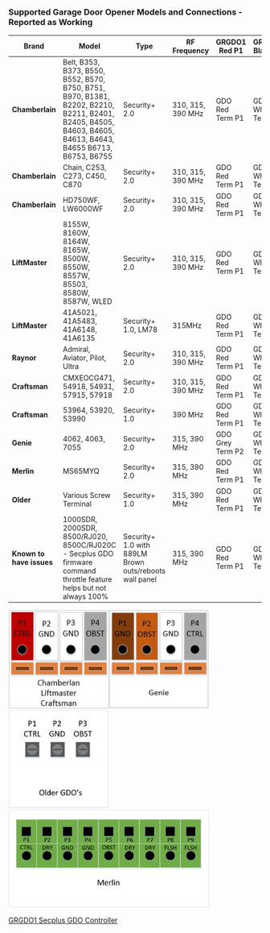 ### Supported Garage Door Opener Models and Connections - Reported as Working

| Brand       | Model                 | Type            | RF Frequency         | GRGDO1 Red P1 | GRGDO1 Black P2 | GRGDO1 Grey P4 |
|-------------|-----------------------|-----------------|----------------------|---------------|---------------|---------------|
| **Chamberlain** | Belt, B353, B373, B550, B552, B570, B750, B751, B970, B1381, B2202, B2210, B2211, B2401, B2405, B4505, B4603, B4605, B4613, B4643, B4655 B6713, B6753, B6755| Security+ 2.0   | 310, 315, 390 MHz    | GDO Red Term P1 | GDO White Term P2 | GDO Grey Term P4 |
| **Chamberlain** |Chain, C253, C273, C450, C870 | Security+ 2.0   | 310, 315, 390 MHz    | GDO Red Term P1 | GDO White Term P2 | GDO Grey Term P4 |
| **Chamberlain** | HD750WF, LW6000WF | Security+ 2.0   | 310, 315, 390 MHz    | GDO Red Term P1 | GDO White Term P2 | GDO Grey Term P4 |
| **LiftMaster**  | 8155W, 8160W, 8164W, 8165W, 8500W, 8550W, 8557W, 85503, 8580W, 8587W, WLED | Security+ 2.0   | 310, 315, 390 MHz    | GDO Red Term P1 | GDO White Term P2 | GDO Grey Term P4 |
| **LiftMaster**  | 41A5021, 41A5483, 41A6148, 41A6135  | Security+ 1.0, LM78 | 315MHz    | GDO Red Term P1 | GDO White Term P2 | GDO Grey Term P3 |
| **Raynor**      | Admiral, Aviator, Pilot, Ultra | Security+ 2.0   | 310, 315, 390 MHz    | GDO Red Term P1 | GDO White Term P2 | GDO Grey Term P4 |
| **Craftsman**   | CMXEOCG471, 54918, 54931, 57915, 57918 | Security+ 2.0   | 310, 315, 390 MHz    | GDO Red Term P1 | GDO White Term P2 | GDO Grey Term P4 |
| **Craftsman**   | 53964, 53920, 53990         | Security+ 1.0   | 390 MHz              | GDO Red Term P1 | GDO White Term P2 | GDO Grey Term P3 |
| **Genie**       | 4062, 4063, 7055 | Security+ 2.0   | 315, 390 MHz         | GDO Grey Term P2 | GDO White Term P3 | GDO Red Term P4 |
| **Merlin**      | MS65MYQ | Security+ 2.0   | 315, 390 MHz         | GDO Red Term P1 | GDO White Term P4 | GDO Grey Term P5 |
| **Older**       | Various Screw Terminal  | Security+ 1.0   | 315, 390 MHz         | GDO Red Term P1 | GDO White Term P2 | GDO Grey Term P3 |
| **Known to have issues**       | 1000SDR, 2000SDR, 8500/RJ020, 8500C/RJ020C - Secplus GDO firmware command throttle feature helps but not always 100% | Security+ 1.0 with 889LM Brown outs/reboots wall panel | 315, 390 MHz         | GDO Red Term P1 | GDO White Term P2 | GDO Grey Term P3 |


<img src="/images/gdo/qc.connector.chamberlan.jpg" alt="Chamberlan" style="width: 200px;"/><img src="/images/gdo/qc.connector.genie.jpg" alt="Genie" style="width: 200px;"/><img src="/images/gdo/screw.connector.jpg" alt="Older" style="width: 200px;"/>
<img src="/images/gdo/qc.merlin.connections.jpg" alt="Merlin" style="width: 400px;"/>

[GRGDO1 Secplus GDO Controller](https://www.gelidus.ca/product/gelidus-research-ac-powered-ratgdo-compatible-board/)
